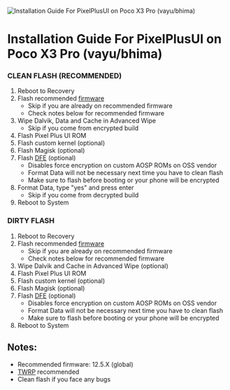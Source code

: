 ![Installation Guide For PixelPlusUI on Poco X3 Pro (vayu/bhima)](https://i.imgur.com/pmZkslu.png "Installation")

# Installation Guide For PixelPlusUI on Poco X3 Pro (vayu/bhima)

### CLEAN FLASH (RECOMMENDED)
1. Reboot to Recovery
2. Flash recommended [firmware](https://xiaomifirmwareupdater.com/firmware/vayu/)
    - Skip if you are already on recommended firmware
    - Check notes below for recommended firmware
3. Wipe Dalvik, Data and Cache in Advanced Wipe
    - Skip if you come from encrypted build
4. Flash Pixel Plus UI ROM
5. Flash custom kernel (optional)
6. Flash Magisk (optional)
7. Flash [DFE](https://t.me/PocoX3ProUpdates/308) (optional)
    - Disables force encryption on custom AOSP ROMs on OSS vendor
    - Format Data will not be necessary next time you have to clean flash
    - Make sure to flash before booting or your phone will be encrypted
8. Format Data, type "yes" and press enter
    - Skip if you come from decrypted build
9. Reboot to System

### DIRTY FLASH
1. Reboot to Recovery
2. Flash recommended [firmware](https://xiaomifirmwareupdater.com/firmware/vayu/)
    - Skip if you are already on recommended firmware
    - Check notes below for recommended firmware
3. Wipe Dalvik and Cache in Advanced Wipe (optional)
4. Flash Pixel Plus UI ROM
5. Flash custom kernel (optional)
6. Flash Magisk (optional)
7. Flash [DFE](https://t.me/PocoX3ProUpdates/308) (optional)
    - Disables force encryption on custom AOSP ROMs on OSS vendor
    - Format Data will not be necessary next time you have to clean flash
    - Make sure to flash before booting or your phone will be encrypted
8. Reboot to System

## Notes: 
- Recommended firmware: 12.5.X (global)
- [TWRP](https://t.me/PocoX3ProUpdates/288) recommended
- Clean flash if you face any bugs
